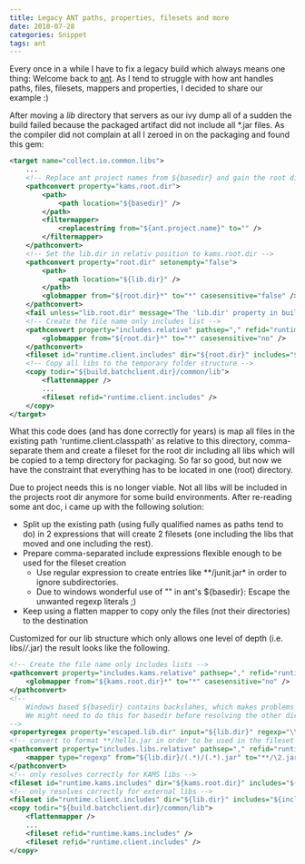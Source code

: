 ```yaml
---
title: Legacy ANT paths, properties, filesets and more
date: 2018-07-28
categories: Snippet
tags: ant
---
```


Every once in a while I have to fix a legacy build which always means one thing: Welcome back to [ant](http://ant.apache.org). As I tend to struggle with how ant handles paths, files, filesets, mappers and properties, I decided to share our example :)

After moving a *lib* directory that servers as our ivy dump all of a sudden the build failed because the packaged artifact did not include all *.jar files. As the compiler did not complain at all I zeroed in on the packaging and found this gem:

```xml
<target name="collect.io.common.libs">	
	...
	<!-- Replace ant project names from ${basedir} and gain the root directory -->
	<pathconvert property="kams.root.dir">
		<path>
			<path location="${basedir}" />
		</path>
		<filtermapper>
			<replacestring from="${ant.project.name}" to="" />
		</filtermapper>
	</pathconvert>
	<!-- Set the lib.dir in relativ position to kams.root.dir -->
	<pathconvert property="root.dir" setonempty="false">
		<path>
			<path location="${lib.dir}" />
		</path>
		<globmapper from="${root.dir}*" to="*" casesensitive="false" />
	</pathconvert>
	<fail unless="lib.root.dir" message="The 'lib.dir' property in build.properties should denote to a path at ${root.dir}" />
	<!-- Create the file name only includes list -->
	<pathconvert property="includes.relative" pathsep="," refid="runtime.client.classpath">
		<globmapper from="${root.dir}*" to="*" casesensitive="no" />
	</pathconvert>
	<fileset id="runtime.client.includes" dir="${root.dir}" includes="${includes.relative}" />
	<!-- Copy all libs to the temporary folder structure -->
	<copy todir="${build.batchclient.dir}/common/lib">
		<flattenmapper />
		...
		<fileset refid="runtime.client.includes" />
	</copy>
</target>
```

What this code does (and has done correctly for years) is map all files in the existing path 'runtime.client.classpath' as relative to this directory, comma-separate them and create a fileset for the root dir including all libs which will be copied to a temp directory for packaging. So far so good, but now we have the constraint that everything has to be located in one (root) directory. 

Due to project needs this is no longer viable. Not all libs will be included in the projects root dir anymore for some build environments. After re-reading some ant doc, i came up with the following solution:

 - Split up the existing path (using fully qualified names as paths tend to do) in 2 expressions that will create 2 filesets (one including the libs that moved and one including the rest).
 - Prepare comma-separated include expressions flexible enough to be used for the fileset creation
 	- Use regular expression to create entries like \*\*/junit.jar* in order to ignore subdirectories.
 	- Due to windows wonderful use of "\" in ant's ${basedir}: Escape the unwanted regexp literals ;)
 - Keep using a flatten mapper to copy only the files (not their directories) to the destination
 
Customized for our lib structure which only allows one level of depth (i.e. libs/*/*.jar) the result looks like the following.

```xml
<!-- Create the file name only includes lists -->
<pathconvert property="includes.kams.relative" pathsep="," refid="runtime.client.classpath">
	<globmapper from="${kams.root.dir}*" to="*" casesensitive="no" />				
</pathconvert>
<!-- 
	Windows based ${basedir} contains backslahes, which makes problems when using it in a regexp.
	We might need to do this for basedir before resolving the other dirs in kams_common?! 
-->
<propertyregex property="escaped.lib.dir" input="${lib.dir}" regexp="\\" replace="/" global="true" defaultValue="${lib.dir}" />
<!-- convert to format **/hello.jar in order to be used in the fileset matcher later -->
<pathconvert property="includes.libs.relative" pathsep="," refid="runtime.client.classpath">
	<mapper type="regexp" from="${lib.dir}/(.*)/(.*).jar" to="**/\2.jar" />				
</pathconvert>
<!-- only resolves correctly for KAMS libs -->
<fileset id="runtime.kams.includes" dir="${kams.root.dir}" includes="${includes.kams.relative}" />
<!-- only resolves correctly for external libs -->
<fileset id="runtime.client.includes" dir="${lib.dir}" includes="${includes.libs.relative}" />
<copy todir="${build.batchclient.dir}/common/lib">
	<flattenmapper />
	...
	<fileset refid="runtime.kams.includes" />
	<fileset refid="runtime.client.includes" />			
</copy>
```